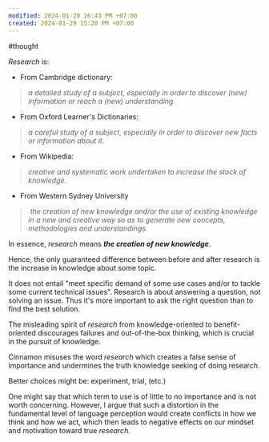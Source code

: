 ```yaml
---
modified: 2024-01-29 16:43 PM +07:00
created: 2024-01-29 15:20 PM +07:00
---
```

#thought 


*Research* is:

- From Cambridge dictionary:
>*a detailed study of a subject, especially in order to discover (new) information or reach a (new) understanding.*

- From Oxford Learner's Dictionaries:
>*a careful study of a subject, especially in order to discover new facts or information about it.*

- From Wikipedia:
>*creative and systematic work undertaken to increase the stock of knowledge.*

- From Western Sydney University
> *the creation of new knowledge and/or the use of existing knowledge in a new and creative way so as to generate new concepts, methodologies and understandings.*

In essence, *research* means ***the creation of new knowledge***.

Hence, the only guaranteed difference between before and after research is the increase in knowledge about some topic. 

It does not entail "meet specific demand of some use cases and/or to tackle some current technical issues".
	Research is about answering a question, not solving an issue. Thus it's more important to ask the right question than to find the best solution.

 The misleading spirit of *research* from knowledge-oriented to benefit-oriented discourages failures and out-of-the-box thinking, which is crucial in the pursuit of knowledge.

Cinnamon misuses the word *research* which creates a false sense of importance and undermines the truth knowledge seeking of doing research.

Better choices might be: experiment, trial, (etc.)

One might say that which term to use is of little to no importance and is not worth concerning. However, I argue that such a distortion in the fundamental level of language perception would create conflicts in how we think and how we act, which then leads to negative effects on our mindset and motivation toward true *research*.